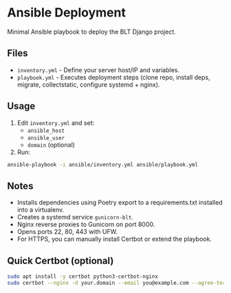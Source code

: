 # Ansible Deployment

Minimal Ansible playbook to deploy the BLT Django project.

## Files
- `inventory.yml` - Define your server host/IP and variables.
- `playbook.yml` - Executes deployment steps (clone repo, install deps, migrate, collectstatic, configure systemd + nginx).

## Usage
1. Edit `inventory.yml` and set:
   - `ansible_host`
   - `ansible_user`
   - `domain` (optional)
2. Run:
```bash
ansible-playbook -i ansible/inventory.yml ansible/playbook.yml
```

## Notes
- Installs dependencies using Poetry export to a requirements.txt installed into a virtualenv.
- Creates a systemd service `gunicorn-blt`.
- Nginx reverse proxies to Gunicorn on port 8000.
- Opens ports 22, 80, 443 with UFW.
- For HTTPS, you can manually install Certbot or extend the playbook.

## Quick Certbot (optional)
```bash
sudo apt install -y certbot python3-certbot-nginx
sudo certbot --nginx -d your.domain --email you@example.com --agree-tos --redirect
```
